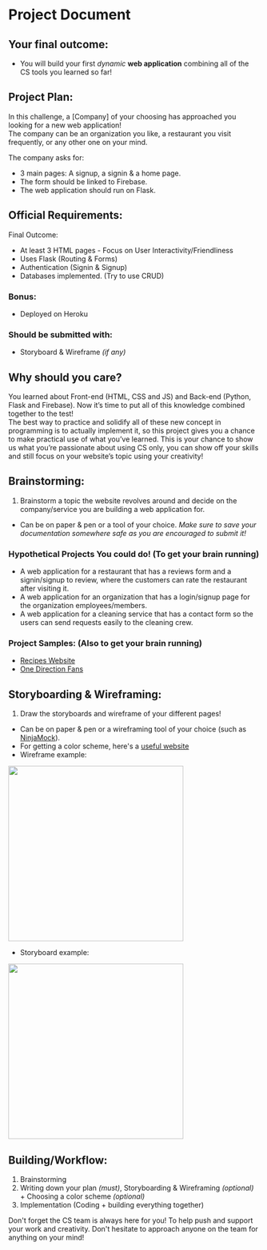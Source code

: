 # Project Document



## Your final outcome:
- You will build your first *dynamic* **web application** combining all of the CS tools you learned so far!


## Project Plan:
In this challenge, a [Company] of your choosing has approached you looking for a new web application!  
The company can be an organization you like, a restaurant you visit frequently, or any other one on your mind.  

The company asks for: 
- 3 main pages: A signup, a signin & a home page.
- The form should be linked to Firebase.
- The web application should run on Flask.



## Official Requirements:
Final Outcome:
- At least 3 HTML pages - Focus on User Interactivity/Friendliness 
- Uses Flask (Routing & Forms)
- Authentication (Signin & Signup)
- Databases implemented. (Try to use CRUD)


### Bonus:
- Deployed on Heroku

### Should be submitted with: 
- Storyboard & Wireframe *(if any)*



## Why should you care?
You learned about Front-end (HTML, CSS and JS) and Back-end (Python, Flask and Firebase). Now it’s time to put all of this knowledge combined together to the test!  
The best way to practice and solidify all of these new concept in programming is to actually implement it, so this project gives you a chance to make practical use of what you’ve learned.
This is your chance to show us what you’re passionate about using CS only, you can show off your skills and still focus on your website’s topic using your creativity!   


## Brainstorming:  
1. Brainstorm a topic the website revolves around and decide on the company/service you are building a web application for.
- Can be on paper & pen or a tool of your choice. *Make sure to save your documentation somewhere safe as you are encouraged to submit it!*

### Hypothetical Projects You could do! (To get your brain running)
+ A web application for a restaurant that has a reviews form and a signin/signup to review, where the customers can rate the restaurant after visiting it.
+ A web application for an organization that has a login/signup page for the organization employees/members.
+ A web application for a cleaning service that has a contact form so the users can send requests easily to the cleaning crew.


### Project Samples: (Also to get your brain running)
- [Recipes Website](https://meet-cs-project-2020.herokuapp.com/)
- [One Direction Fans](https://directioner.herokuapp.com/)  


## Storyboarding & Wireframing:
1. Draw the storyboards and wireframe of your different pages!  
- Can be on paper & pen or a wireframing tool of your choice (such as [NinjaMock](https://ninjamock.com/)).
- For getting a color scheme, here's a [useful website](https://coolors.co/)  
- Wireframe example:
<img src="https://lh3.googleusercontent.com/7lqo2S5GBmY2UITQFdUeSVWR0XAche0gWqcqvkxJhdHAUCnHHDt4WfpHnhmYOqxQBsOCiFp88EMtnaNJ6uQ6TYEvvuEP2UKakQPjoQlH2ZTDeyzHfdwI1pXNQ2-xVGjlC2KAs4Z8mg" width="350">  

- Storyboard example:  
<img src="https://i.pinimg.com/originals/16/99/80/169980c1c89268b8e6b8a506e5bfee91.jpg" width="350">


## Building/Workflow:
1. Brainstorming
2. Writing down your plan *(must)*, Storyboarding & Wireframing *(optional)* + Choosing a color scheme *(optional)*
3. Implementation (Coding + building everything together)
  



Don't forget the CS team is always here for you! To help push and support your work and creativity. Don't hesitate to approach anyone on the team for anything on your mind!

